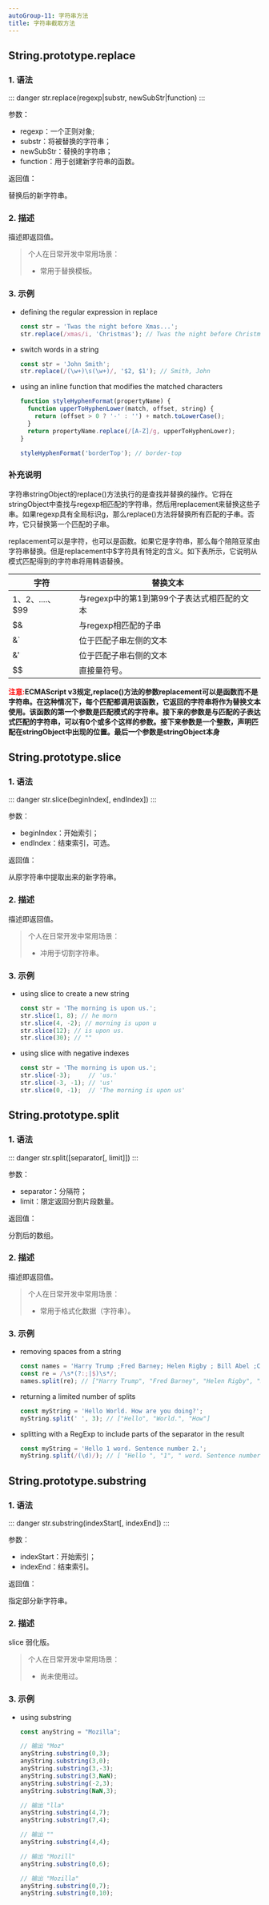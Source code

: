 ```yaml
---
autoGroup-11: 字符串方法
title: 字符串截取方法
---
```


## String.prototype.replace

### 1. 语法

::: danger
str.replace(regexp|substr, newSubStr|function)
:::

参数：

+ regexp：一个正则对象;
+ substr：将被替换的字符串；
+ newSubStr：替换的字符串；
+ function：用于创建新字符串的函数。

返回值：

替换后的新字符串。

### 2. 描述

描述即返回值。

> 个人在日常开发中常用场景：
>
> - 常用于替换模板。

### 3. 示例

+ defining the regular expression in replace

  ```js
  const str = 'Twas the night before Xmas...';
  str.replace(/xmas/i, 'Christmas'); // Twas the night before Christmas...
  ```

+ switch words in a string

  ```js
  const str = 'John Smith';
  str.replace(/(\w+)\s(\w+)/, '$2, $1'); // Smith, John
  ```

+ using an inline function that modifies the matched characters

  ```js
  function styleHyphenFormat(propertyName) {
    function upperToHyphenLower(match, offset, string) {
      return (offset > 0 ? '-' : '') + match.toLowerCase();
    }
    return propertyName.replace(/[A-Z]/g, upperToHyphenLower);
  }
  
  styleHyphenFormat('borderTop'); // border-top
  ```

### 补充说明
字符串stringObject的replace()方法执行的是查找并替换的操作。它将在stringObject中查找与regexp相匹配的字符串，然后用replacement来替换这些子串。如果regexp具有全局标识g，那么replace()方法将替换所有匹配的子串。否咋，它只替换第一个匹配的子串。

replacement可以是字符，也可以是函数。如果它是字符串，那么每个陪陪豆浆由字符串替换。但是replacement中$字符具有特定的含义。如下表所示，它说明从模式匹配得到的字符串将用韩语替换。

字符|替换文本
---|---
$1、$2、....、$99 | 与regexp中的第1到第99个子表达式相匹配的文本
$& | 与regexp相匹配的子串
&` | 位于匹配子串左侧的文本
&' | 位于匹配子串右侧的文本
$$ | 直接量符号。

<span style="color:red;font-weight:700">注意:</span>**ECMAScript v3规定,replace()方法的参数replacement可以是函数而不是字符串。在这种情况下，每个匹配都调用该函数，它返回的字符串将作为替换文本使用。该函数的第一个参数是匹配模式的字符串。接下来的参数是与匹配的子表达式匹配的字符串，可以有0个或多个这样的参数。接下来参数是一个整数，声明匹配在stringObject中出现的位置。最后一个参数是stringObject本身**


## String.prototype.slice

### 1. 语法

::: danger
str.slice(beginIndex[, endIndex])
:::

参数：

+ beginIndex：开始索引；
+ endIndex：结束索引，可选。

返回值：

从原字符串中提取出来的新字符串。

### 2. 描述

描述即返回值。

> 个人在日常开发中常用场景：
>
> - 冲用于切割字符串。

### 3. 示例

+ using slice to create a new string

  ```js
  const str = 'The morning is upon us.';
  str.slice(1, 8); // he morn
  str.slice(4, -2); // morning is upon u
  str.slice(12); // is upon us.
  str.slice(30); // ""
  ```

+ using slice with negative indexes

  ```js
  const str = 'The morning is upon us.';
  str.slice(-3);     // 'us.'
  str.slice(-3, -1); // 'us'
  str.slice(0, -1);  // 'The morning is upon us'
  ```



## String.prototype.split

### 1. 语法

::: danger
str.split([separator[, limit]])
:::

参数：

+ separator：分隔符；
+ limit：限定返回分割片段数量。

返回值：

分割后的数组。

### 2. 描述

描述即返回值。

> 个人在日常开发中常用场景：
>
> - 常用于格式化数据（字符串）。

### 3. 示例

+ removing spaces from a string

  ```js
  const names = 'Harry Trump ;Fred Barney; Helen Rigby ; Bill Abel ;Chris Hand ';
  const re = /\s*(?:;|$)\s*/;
  names.split(re); // ["Harry Trump", "Fred Barney", "Helen Rigby", "Bill Abel", "Chris Hand", ""]
  ```

+ returning a limited number of splits

  ```js
  const myString = 'Hello World. How are you doing?';
  myString.split(' ', 3); // ["Hello", "World.", "How"]
  ```

+ splitting with a RegExp to include parts of the separator in the result

  ```js
  const myString = 'Hello 1 word. Sentence number 2.';
  myString.split(/(\d)/); // [ "Hello ", "1", " word. Sentence number ", "2", "." ]
  ```



## String.prototype.substring

### 1. 语法

::: danger
str.substring(indexStart[, indexEnd])
:::

参数：

+ indexStart：开始索引；
+ indexEnd：结束索引。

返回值：

指定部分新字符串。

### 2. 描述

slice 弱化版。

> 个人在日常开发中常用场景：
>
> - 尚未使用过。

### 3. 示例

+ using substring

  ```js
  const anyString = "Mozilla";
  
  // 输出 "Moz"
  anyString.substring(0,3);
  anyString.substring(3,0);
  anyString.substring(3,-3);
  anyString.substring(3,NaN);
  anyString.substring(-2,3);
  anyString.substring(NaN,3);
  
  // 输出 "lla"
  anyString.substring(4,7);
  anyString.substring(7,4);
  
  // 输出 ""
  anyString.substring(4,4);
  
  // 输出 "Mozill"
  anyString.substring(0,6);
  
  // 输出 "Mozilla"
  anyString.substring(0,7);
  anyString.substring(0,10);
  ```

